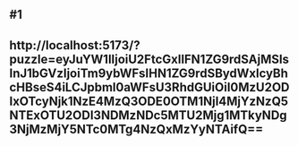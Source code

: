 #1
---
http://localhost:5173/?puzzle=eyJuYW1lIjoiU2FtcGxlIFN1ZG9rdSAjMSIsInJ1bGVzIjoiTm9ybWFsIHN1ZG9rdSBydWxlcyBhcHBseS4iLCJpbml0aWFsU3RhdGUiOiI0MzU2ODIxOTcyNjk1NzE4MzQ3ODE0OTM1NjI4MjYzNzQ5NTExOTU2ODI3NDMzNDc5MTU2Mjg1MTkyNDg3NjMzMjY5NTc0MTg4NzQxMzYyNTAifQ==
---
